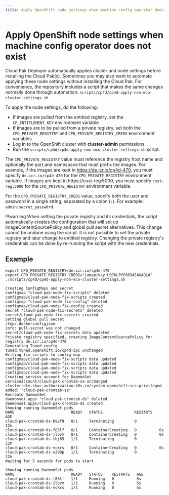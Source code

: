 ```yaml
---
title: Apply OpenShift node settings when machine config operator does not exist
---
```

# Apply OpenShift node settings when machine config operator does not exist

Cloud Pak Deployer automatically applies cluster and node settings before installing the Cloud Pak(s). Sometimes you may also want to automate applying these node settings without installing the Cloud Pak. For convenience, the repository includes a script that makes the same changes normally done through automation: `scripts/cp4d/cp4d-apply-non-mco-cluster-settings.sh`.

To apply the node settings, do the following:

* If images are pulled from the entitled registry, set the `CP_ENTITLEMENT_KEY` environment variable
* If images are to be pulled from a private registry, set both the `CPD_PRIVATE_REGISTRY` and ``CPD_PRIVATE_REGISTRY_CREDS`` environment variables
* Log in to the OpenShift cluster with **cluster-admin** permissions
* Run the `scripts/cp4d/cp4d-apply-non-mco-cluster-settings.sh` script.


The `CPD_PRIVATE_REGISTRY` value must reference the registry host name and optionally the port and namespace that must prefix the images. For example, if the images are kept in https://de.icr.io/cp4d-470, you must specify `de.icr.io/cp4d-470` for the `CPD_PRIVATE_REGISTRY` environment variable. If images are kept in https://cust-reg:5000, you must specify `cust-reg:5000` for the `CPD_PRIVATE_REGISTRY` environment variable.

For the `CPD_PRIVATE_REGISTRY_CREDS` value, specify both the user and password in a single string, separated by a colon (`:`). For example: `admin:secret_passw0rd`.

!!!warning
    When setting the private registry and its credentials, the script automatically creates the configuration that will set up ImageContentSourcePolicy and global pull secret alternatives. This change cannot be undone using the script. It is not possible to set the private registry and later change to entitled registry. Changing the private registry's credentials can be done by re-running the script with the new credentials.


## Example

``` { .bash .copy }
export CPD_PRIVATE_REGISTRY=de.icr.io/cp4d-470
export CPD_PRIVATE_REGISTRY_CREDS="iamapikey:U97KLPYF663AE4XAQL0"
./scripts/cp4d/cp4d-apply-non-mco-cluster-settings.sh
```

```output
Creating ConfigMaps and secret
configmap "cloud-pak-node-fix-scripts" deleted
configmap/cloud-pak-node-fix-scripts created
configmap "cloud-pak-node-fix-config" deleted
configmap/cloud-pak-node-fix-config created
secret "cloud-pak-node-fix-secrets" deleted
secret/cloud-pak-node-fix-secrets created
Setting global pull secret
/tmp/.dockerconfigjson
info: pull-secret was not changed
secret/cloud-pak-node-fix-secrets data updated
Private registry specified, creating ImageContentSourcePolicy for registry de.icr.io/cp4d-470
Generating Tuned config
tuned.tuned.openshift.io/cp4d-ipc unchanged
Writing fix scripts to config map
configmap/cloud-pak-node-fix-scripts data updated
configmap/cloud-pak-node-fix-scripts data updated
configmap/cloud-pak-node-fix-scripts data updated
configmap/cloud-pak-node-fix-scripts data updated
Creating service account for DaemonSet
serviceaccount/cloud-pak-crontab-sa unchanged
clusterrole.rbac.authorization.k8s.io/system:openshift:scc:privileged added: "cloud-pak-crontab-sa"
Recreate DaemonSet
daemonset.apps "cloud-pak-crontab-ds" deleted
daemonset.apps/cloud-pak-crontab-ds created
Showing running DaemonSet pods
NAME                         READY   STATUS              RESTARTS   AGE
cloud-pak-crontab-ds-b92f9   0/1     Terminating         0          12m
cloud-pak-crontab-ds-f85lf   0/1     ContainerCreating   0          0s
cloud-pak-crontab-ds-jlbvm   0/1     ContainerCreating   0          0s
cloud-pak-crontab-ds-rbj65   1/1     Terminating         0          12m
cloud-pak-crontab-ds-vckrs   0/1     ContainerCreating   0          0s
cloud-pak-crontab-ds-x288p   1/1     Terminating         0          12m
Waiting for 5 seconds for pods to start

Showing running DaemonSet pods
NAME                         READY   STATUS    RESTARTS   AGE
cloud-pak-crontab-ds-f85lf   1/1     Running   0          5s
cloud-pak-crontab-ds-jlbvm   1/1     Running   0          5s
cloud-pak-crontab-ds-vckrs   1/1     Running   0          5s
```